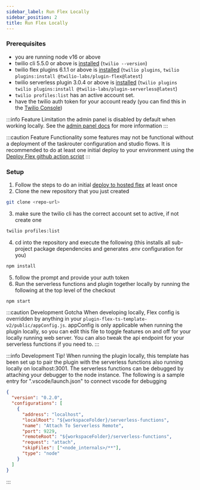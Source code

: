 ```yaml
---
sidebar_label: Run Flex Locally
sidebar_position: 2
title: Run Flex Locally
---
```


### Prerequisites

- you are running node v16 or above
- twilio cli 5.5.0 or above is [installed](https://www.twilio.com/docs/twilio-cli/getting-started/install) (`twilio --version`)
- twilio flex plugins 6.1.1 or above is [installed](https://www.twilio.com/docs/flex/developer/plugins/cli/install#install-the-flex-plugins-cli) (`twilio plugins`, `twilio plugins:install @twilio-labs/plugin-flex@latest`)
- twilio serverless plugin 3.0.4 or above is [installed](https://www.twilio.com/docs/labs/serverless-toolkit/getting-started#install-the-twilio-serverless-toolkit) (`twilio plugins` `twilio plugins:install @twilio-labs/plugin-serverless@latest`)
- `twilio profiles:list` has an active account set.
- have the twilio auth token for your account ready (you can find this in the [Twilio Console](https://console.twilio.com/))

:::info Feature Limitation
the admin panel is disabled by default when working locally. See the [admin panel docs](/feature-library/admin-ui) for more information
:::

:::caution Feature Functionality
 some features may not be functional without a deployment of the taskrouter configuration and studio flows. It is recommended to do at least one initial deploy to your environment using the [Deploy Flex github action script](/setup-guides/deploy-to-hosted-flex)
:::

### Setup

1. Follow the steps to do an initial [deploy to hosted flex](/setup-guides/deploy-to-hosted-flex) at least once
2. Clone the new repository that you just created
``` bash
git clone <repo-url>
```
3. make sure the twilio cli has the correct account set to active, if not create one

```bash
twilio profiles:list
```
4. cd into the repository and execute the following (this installs all sub-project package dependencies and generates .env configuration for you)

```bash
npm install
```
5. follow the prompt and provide your auth token
6. Run the serverless functions and plugin together locally by running the following at the top level of the checkout

```bash
npm start
```

:::caution Development Gotcha
When developing locally, Flex config is overridden by anything in your `plugin-flex-ts-template-v2/public/appConfig.js`. appConfig is only applicable when running the plugin locally, so you can edit this file to toggle features on and off for your locally running web server. You can also tweak the api endpoint for your serverless functions if you need to.
:::

:::info Development Tip!
When running the plugin locally, this template has been set up to pair the plugin with the serverless functions also running locally on localhost:3001. The serverless functions can be debugged by attaching your debugger to the node instance. The following is a sample entry for ".vscode/launch.json" to connect vscode for debugging

```json
{
  "version": "0.2.0",
  "configurations": [
    {
      "address": "localhost",
      "localRoot": "${workspaceFolder}/serverless-functions",
      "name": "Attach To Serverless Remote",
      "port": 9229,
      "remoteRoot": "${workspaceFolder}/serverless-functions",
      "request": "attach",
      "skipFiles": ["<node_internals>/**"],
      "type": "node"
    }
  ]
}
```
:::
